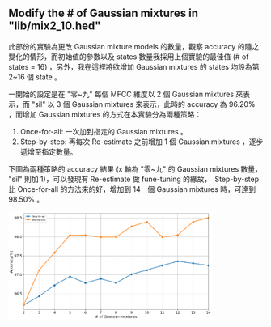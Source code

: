 ## Modify the # of Gaussian mixtures in "lib/mix2_10.hed"

此部份的實驗為更改 Gaussian mixture models 的數量，觀察 accuracy 的隨之變化的情形，而初始值的參數以及 states 數量我採用上個實驗的最佳值 (# of states = 16) ，另外，我在這裡將欲增加 Gaussian mixtures 的 states 均設為第 2~16 個 state 。

一開始的設定是在 "零~九" 每個 MFCC 維度以 2 個 Gaussian mixtures 來表示，而 "sil" 以 3 個 Gaussian mixtures 來表示，此時的 accuracy 為 96.20% ，而增加 Gaussian mixtures 的方式在本實驗分為兩種策略：

1. Once-for-all: 一次加到指定的 Gaussian mixtures 。
2. Step-by-step: 再每次 Re-estimate 之前增加 1 個 Gaussian mixtures ，逐步遞增至指定數量。

下圖為兩種策略的 accuracy 結果 (x 軸為 "零~九" 的 Gaussian mixtures 數量， "sil" 則加 1)，可以發現有 Re-estimate 做 fune-tuning 的緣故，　Step-by-step 比 Once-for-all 的方法來的好，增加到 14　個 Gaussian mixtures 時，可達到 98.50% 。

<img width="80%" src="https://github.com/Min-Sheng/NTU2019DSP/raw/master/hw2/experiments/gaussian_mixture_num/curves.png"/>
